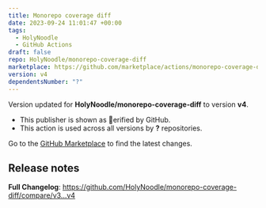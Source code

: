 ```yaml
---
title: Monorepo coverage diff
date: 2023-09-24 11:01:47 +00:00
tags:
  - HolyNoodle
  - GitHub Actions
draft: false
repo: HolyNoodle/monorepo-coverage-diff
marketplace: https://github.com/marketplace/actions/monorepo-coverage-diff
version: v4
dependentsNumber: "?"
---
```



Version updated for **HolyNoodle/monorepo-coverage-diff** to version **v4**.
- This publisher is shown as erified by GitHub.
- This action is used across all versions by **?** repositories.

Go to the [GitHub Marketplace](https://github.com/marketplace/actions/monorepo-coverage-diff) to find the latest changes.

## Release notes

**Full Changelog**: https://github.com/HolyNoodle/monorepo-coverage-diff/compare/v3...v4
